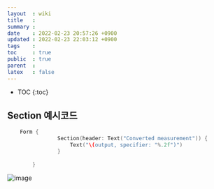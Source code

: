 ```yaml
---
layout  : wiki
title   : 
summary : 
date    : 2022-02-23 20:57:26 +0900
updated : 2022-02-23 22:03:12 +0900
tags    : 
toc     : true
public  : true
parent  : 
latex   : false
---
```

* TOC
{:toc}

## Section 예시코드
```swift
	Form {
                Section(header: Text("Converted measurement")) {
                    Text("\(output, specifier: "%.2f")")
                }
                
        }
```

![image](https://user-images.githubusercontent.com/50915397/155324470-c3f04f41-75a1-43cd-b745-71110a6d6976.png)
